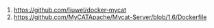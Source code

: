 
1. https://github.com/liuwel/docker-mycat
2. https://github.com/MyCATApache/Mycat-Server/blob/1.6/Dockerfile